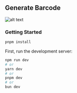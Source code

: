 ## Generate Barcode

![alt text]([https://github.com/codemaverick80/barcode/public/barcode.png])

### Getting Started

```bash
pnpm install
```

First, run the development server:

```bash
npm run dev
# or
yarn dev
# or
pnpm dev
# or
bun dev
```
